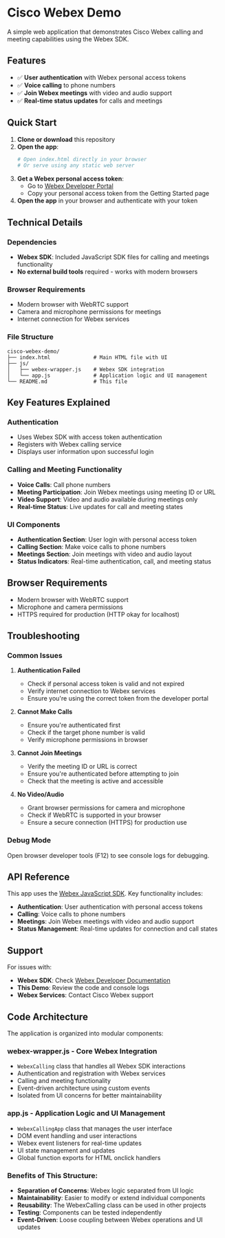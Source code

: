 # Cisco Webex Demo

A simple web application that demonstrates Cisco Webex calling and meeting capabilities using the Webex SDK.

## Features

- ✅ **User authentication** with Webex personal access tokens
- ✅ **Voice calling** to phone numbers
- ✅ **Join Webex meetings** with video and audio support
- ✅ **Real-time status updates** for calls and meetings

## Quick Start

1. **Clone or download** this repository
2. **Open the app**:
   ```bash
   # Open index.html directly in your browser
   # Or serve using any static web server
   ```
3. **Get a Webex personal access token**:
   - Go to [Webex Developer Portal](https://developer.webex.com)
   - Copy your personal access token from the Getting Started page
4. **Open the app** in your browser and authenticate with your token

## Technical Details

### Dependencies
- **Webex SDK**: Included JavaScript SDK files for calling and meetings functionality
- **No external build tools** required - works with modern browsers

### Browser Requirements
- Modern browser with WebRTC support
- Camera and microphone permissions for meetings
- Internet connection for Webex services

### File Structure
```
cisco-webex-demo/
├── index.html              # Main HTML file with UI
├── js/
│   ├── webex-wrapper.js    # Webex SDK integration
│   └── app.js              # Application logic and UI management
└── README.md               # This file
```

## Key Features Explained

### Authentication
- Uses Webex SDK with access token authentication
- Registers with Webex calling service
- Displays user information upon successful login

### Calling and Meeting Functionality
- **Voice Calls**: Call phone numbers
- **Meeting Participation**: Join Webex meetings using meeting ID or URL
- **Video Support**: Video and audio available during meetings only
- **Real-time Status**: Live updates for call and meeting states

### UI Components
- **Authentication Section**: User login with personal access token
- **Calling Section**: Make voice calls to phone numbers
- **Meetings Section**: Join meetings with video and audio layout
- **Status Indicators**: Real-time authentication, call, and meeting status

## Browser Requirements

- Modern browser with WebRTC support
- Microphone and camera permissions
- HTTPS required for production (HTTP okay for localhost)

## Troubleshooting

### Common Issues

1. **Authentication Failed**
   - Check if personal access token is valid and not expired
   - Verify internet connection to Webex services
   - Ensure you're using the correct token from the developer portal

2. **Cannot Make Calls**
   - Ensure you're authenticated first
   - Check if the target phone number is valid
   - Verify microphone permissions in browser

3. **Cannot Join Meetings**
   - Verify the meeting ID or URL is correct
   - Ensure you're authenticated before attempting to join
   - Check that the meeting is active and accessible

4. **No Video/Audio**
   - Grant browser permissions for camera and microphone
   - Check if WebRTC is supported in your browser
   - Ensure a secure connection (HTTPS) for production use

### Debug Mode

Open browser developer tools (F12) to see console logs for debugging.

## API Reference

This app uses the [Webex JavaScript SDK](https://webex.github.io/webex-js-sdk/). Key functionality includes:

- **Authentication**: User authentication with personal access tokens
- **Calling**: Voice calls to phone numbers
- **Meetings**: Join Webex meetings with video and audio support
- **Status Management**: Real-time updates for connection and call states

## Support

For issues with:
- **Webex SDK**: Check [Webex Developer Documentation](https://developer.webex.com/docs)
- **This Demo**: Review the code and console logs
- **Webex Services**: Contact Cisco Webex support

## Code Architecture

The application is organized into modular components:

### **webex-wrapper.js** - Core Webex Integration
- `WebexCalling` class that handles all Webex SDK interactions
- Authentication and registration with Webex services
- Calling and meeting functionality
- Event-driven architecture using custom events
- Isolated from UI concerns for better maintainability

### **app.js** - Application Logic and UI Management
- `WebexCallingApp` class that manages the user interface
- DOM event handling and user interactions
- Webex event listeners for real-time updates
- UI state management and updates
- Global function exports for HTML onclick handlers

### Benefits of This Structure:
- **Separation of Concerns**: Webex logic separated from UI logic
- **Maintainability**: Easier to modify or extend individual components
- **Reusability**: The WebexCalling class can be used in other projects
- **Testing**: Components can be tested independently
- **Event-Driven**: Loose coupling between Webex operations and UI updates
